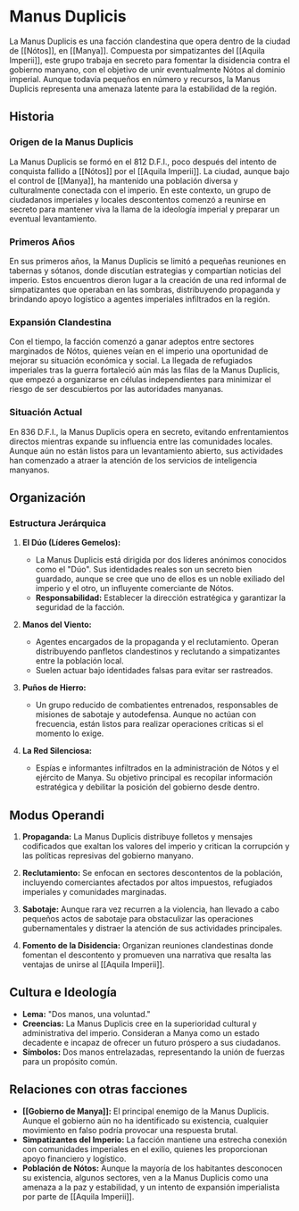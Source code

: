 # Manus Duplicis

La Manus Duplicis es una facción clandestina que opera dentro de la ciudad de [[Nótos]], en [[Manya]]. Compuesta por simpatizantes del [[Aquila Imperii]], este grupo trabaja en secreto para fomentar la disidencia contra el gobierno manyano, con el objetivo de unir eventualmente Nótos al dominio imperial. Aunque todavía pequeños en número y recursos, la Manus Duplicis representa una amenaza latente para la estabilidad de la región.

## Historia

### Origen de la Manus Duplicis

La Manus Duplicis se formó en el 812 D.F.I., poco después del intento de conquista fallido a [[Nótos]] por el [[Aquila Imperii]]. La ciudad, aunque bajo el control de [[Manya]], ha mantenido una población diversa y culturalmente conectada con el imperio. En este contexto, un grupo de ciudadanos imperiales y locales descontentos comenzó a reunirse en secreto para mantener viva la llama de la ideología imperial y preparar un eventual levantamiento.

### Primeros Años

En sus primeros años, la Manus Duplicis se limitó a pequeñas reuniones en tabernas y sótanos, donde discutían estrategias y compartían noticias del imperio. Estos encuentros dieron lugar a la creación de una red informal de simpatizantes que operaban en las sombras, distribuyendo propaganda y brindando apoyo logístico a agentes imperiales infiltrados en la región.

### Expansión Clandestina

Con el tiempo, la facción comenzó a ganar adeptos entre sectores marginados de Nótos, quienes veían en el imperio una oportunidad de mejorar su situación económica y social. La llegada de refugiados imperiales tras la guerra fortaleció aún más las filas de la Manus Duplicis, que empezó a organizarse en células independientes para minimizar el riesgo de ser descubiertos por las autoridades manyanas.

### Situación Actual

En 836 D.F.I., la Manus Duplicis opera en secreto, evitando enfrentamientos directos mientras expande su influencia entre las comunidades locales. Aunque aún no están listos para un levantamiento abierto, sus actividades han comenzado a atraer la atención de los servicios de inteligencia manyanos.

## Organización

### Estructura Jerárquica

1. **El Dúo (Líderes Gemelos):**
    - La Manus Duplicis está dirigida por dos líderes anónimos conocidos como el "Dúo". Sus identidades reales son un secreto bien guardado, aunque se cree que uno de ellos es un noble exiliado del imperio y el otro, un influyente comerciante de Nótos.
    - **Responsabilidad:** Establecer la dirección estratégica y garantizar la seguridad de la facción.

2. **Manos del Viento:**  
    - Agentes encargados de la propaganda y el reclutamiento. Operan distribuyendo panfletos clandestinos y reclutando a simpatizantes entre la población local.
    - Suelen actuar bajo identidades falsas para evitar ser rastreados.

3. **Puños de Hierro:**  
    - Un grupo reducido de combatientes entrenados, responsables de misiones de sabotaje y autodefensa. Aunque no actúan con frecuencia, están listos para realizar operaciones críticas si el momento lo exige.

4. **La Red Silenciosa:**
    - Espías e informantes infiltrados en la administración de Nótos y el ejército de Manya. Su objetivo principal es recopilar información estratégica y debilitar la posición del gobierno desde dentro.

## Modus Operandi

1. **Propaganda:** La Manus Duplicis distribuye folletos y mensajes codificados que exaltan los valores del imperio y critican la corrupción y las políticas represivas del gobierno manyano.
   
2. **Reclutamiento:** Se enfocan en sectores descontentos de la población, incluyendo comerciantes afectados por altos impuestos, refugiados imperiales y comunidades marginadas.

3. **Sabotaje:** Aunque rara vez recurren a la violencia, han llevado a cabo pequeños actos de sabotaje para obstaculizar las operaciones gubernamentales y distraer la atención de sus actividades principales.
   
4. **Fomento de la Disidencia:** Organizan reuniones clandestinas donde fomentan el descontento y promueven una narrativa que resalta las ventajas de unirse al [[Aquila Imperii]].

## Cultura e Ideología

- **Lema:** "Dos manos, una voluntad."
- **Creencias:** La Manus Duplicis cree en la superioridad cultural y administrativa del imperio. Consideran a Manya como un estado decadente e incapaz de ofrecer un futuro próspero a sus ciudadanos.
- **Símbolos:** Dos manos entrelazadas, representando la unión de fuerzas para un propósito común.

## Relaciones con otras facciones

- **[[Gobierno de Manya]]:** El principal enemigo de la Manus Duplicis. Aunque el gobierno aún no ha identificado su existencia, cualquier movimiento en falso podría provocar una respuesta brutal.
- **Simpatizantes del Imperio:** La facción mantiene una estrecha conexión con comunidades imperiales en el exilio, quienes les proporcionan apoyo financiero y logístico.
- **Población de Nótos:** Aunque la mayoría de los habitantes desconocen su existencia, algunos sectores, ven a la Manus Duplicis como una amenaza a la paz y estabilidad, y un intento de expansión imperialista por parte de [[Aquila Imperii]].
